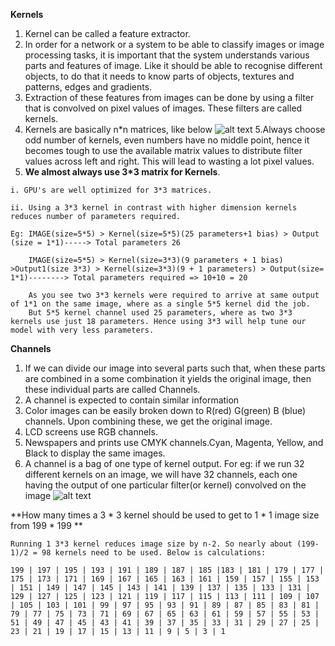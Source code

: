 **Kernels**
  1. Kernel can be called a feature extractor.
  2. In order for a network or a system to be able to classify images or image processing tasks, it is important that the system understands various parts and features of image. Like it should be able to recognise different objects, to do that it needs to know parts of objects, textures and patterns, edges and gradients.
  3. Extraction of these features from images can be done by using a filter that is convolved on pixel values of images. These filters are called kernels.
  4. Kernels are basically n*n matrices, like below
  ![alt text](http://www.davidsbatista.net/assets/images/2018-03-31_dpln_0412_cnn.png)
  5.Always choose odd number of kernels, even numbers have no middle point, hence it becomes tough to use the available matrix values to distribute filter values across left and right. This will lead to wasting a lot pixel values.
  6. **We almost always use 3*3 matrix for Kernels**.
  
    i. GPU's are well optimized for 3*3 matrices.
    
    ii. Using a 3*3 kernel in contrast with higher dimension kernels reduces number of parameters required.
    
    Eg: IMAGE(size=5*5) > Kernel(size=5*5)(25 parameters+1 bias) > Output (size = 1*1)-----> Total parameters 26
    
        IMAGE(size=5*5) > Kernel(size=3*3)(9 parameters + 1 bias) >Output1(size 3*3) > Kernel(size=3*3)(9 + 1 parameters) > Output(size= 1*1)--------> Total parameters required => 10+10 = 20
        
        As you see two 3*3 kernels were required to arrive at same output of 1*1 on the same image, where as a single 5*5 kernel did the job. 
        But 5*5 kernel channel used 25 parameters, where as two 3*3 kernels use just 18 parameters. Hence using 3*3 will help tune our model with very less parameters.
        
  
 **Channels**

  1. If we can divide our image into several parts such that, when these parts are combined in a some combination it yields the original image, then these individual parts are called Channels.
  2. A channel is expected to contain similar information
  3. Color images can be easily broken down to R(red) G(green) B (blue) channels. Upon combining these, we get the original image.
  4. LCD screens use RGB channels.
  5. Newspapers and prints use CMYK channels.Cyan, Magenta, Yellow, and Black to display the same images.
  6. A channel is a bag of one type of kernel output. For eg: if we run 32 different kernels on an image, we will have 32 channels, each one having the output of one particular filter(or kernel) convolved on the image
  ![alt text](https://discuss.pytorch.org/uploads/default/original/2X/6/6ef68adb9d9910f82ffabdc53adc3abd842f6885.png)
  
  
  **How many times a 3 * 3 kernel should be used to get to 1 * 1 image size from 199 * 199 **
  
    Running 1 3*3 kernel reduces image size by n-2. So nearly about (199-1)/2 = 98 kernels need to be used. Below is calculations:
    
    199 | 197 | 195 | 193 | 191 | 189 | 187 | 185 |183 | 181 | 179 | 177 | 175 | 173 | 171 | 169 | 167 | 165 | 163 | 161 | 159 | 157 | 155 | 153 | 151 | 149 | 147 | 145 | 143 | 141 | 139 | 137 | 135 | 133 | 131 | 129 | 127 | 125 | 123 | 121 | 119 | 117 | 115 | 113 | 111 | 109 | 107 | 105 | 103 | 101 | 99 | 97 | 95 | 93 | 91 | 89 | 87 | 85 | 83 | 81 | 79 | 77 | 75 | 73 | 71 | 69 | 67 | 65 | 63 | 61 | 59 | 57 | 55 | 53 | 51 | 49 | 47 | 45 | 43 | 41 | 39 | 37 | 35 | 33 | 31 | 29 | 27 | 25 | 23 | 21 | 19 | 17 | 15 | 13 | 11 | 9 | 5 | 3 | 1

